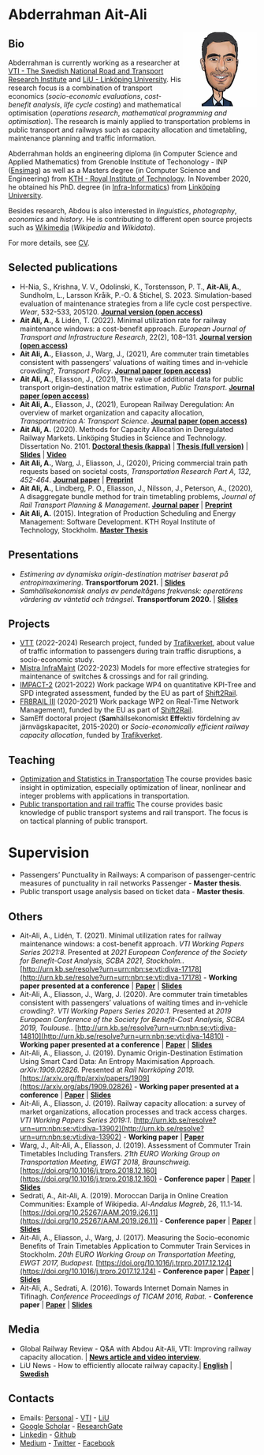 # Abderrahman Ait-Ali
<img src="https://github.com/abdeaitali/abdeaitali.github.io/raw/master/images/sketch.jpg" width=150 align=right>

## Bio
Abderrahman is currently working as a researcher at [VTI - The Swedish National Road and Transport Research Institute](https://www.vti.se/en/employees/abderrahman-ait-ali) and [LiU - Linköping University](https://liu.se/en/employee/abdai17). His research focus is a combination of transport economics (*socio-economic evaluations*, *cost-benefit analysis*, *life cycle costing*) and mathematical optimisation (*operations research*, *mathematical programming and optimisation*). The research is mainly applied to transportation problems in public transport and railways such as capacity allocation and timetabling, maintenance planning and traffic information.

Abderrahman holds an engineering diploma (in Computer Science and Applied Mathematics) from Grenoble Institute of Techonology - INP ([Ensimag](https://ensimag.grenoble-inp.fr/)) as well as a Masters degree (in Computer Science and Engineering) from [KTH - Royal Institute of Technology](https://www.kth.se/profile/abde). In November 2020, he obtained his PhD. degree (in [Infra-Informatics](https://liu.se/en/article/forskarutbildning-i-infrainformatik)) from [Linköping University](https://liu.se/en/about-liu).

Besides research, Abdou is also interested in *linguistics*, *photography*, *economics* and *history*. He is contributing to different open source projects such as [Wikimedia](https://meta.wikimedia.org/wiki/User:Abdeaitali) (*Wikipedia* and *Wikidata*).

For more details, see [CV](https://github.com/abdeaitali/abdeaitali.github.io/raw/master/files/cv.pdf).

## Selected publications
* H-Nia, S., Krishna, V. V., Odolinski, K., Torstensson, P. T., **Ait-Ali, A.**, Sundholm, L., Larsson Kråik, P.-O. & Stichel, S. 2023. Simulation-based evaluation of maintenance strategies from a life cycle cost perspective. *Wear*, 532-533, 205120. **[Journal version (open access)](https://doi.org/10.1016/j.wear.2023.205120)**
* **Ait Ali, A.**, & Lidén, T. (2022). Minimal utilization rate for railway maintenance windows: a cost-benefit approach. *European Journal of Transport and Infrastructure Research*, 22(2), 108–131. **[Journal version (open access)](https://doi.org/10.18757/ejtir.2022.22.2.6130)**
* **Ait Ali, A.**, Eliasson, J., Warg, J., (2021), Are commuter train timetables consistent with passengers' valuations of waiting times and in-vehicle crowding?, *Transport Policy*. **[Journal paper (open access)](https://dx.doi.org/10.1016/j.tranpol.2021.11.025)**
* **Ait Ali, A.**, Eliasson, J., (2021), The value of additional data for public transport origin–destination matrix estimation, *Public Transport*. **[Journal paper (open access)](https://doi.org/10.1007/s12469-021-00282-0)**
* **Ait Ali, A.**, Eliasson, J., (2021), European Railway Deregulation: An overview of market organization and capacity allocation, *Transportmetrica A: Transport Science*. **[Journal paper (open access)](https://doi.org/10.1080/23249935.2021.1885521)** 
* **Ait Ali, A.** (2020). Methods for Capacity Allocation in Deregulated Railway Markets. Linköping Studies in Science and Technology. Dissertation No. 2101. **[Doctoral thesis (kappa)](https://doi.org/10.3384/diss.diva-170193)** | **[Thesis (full version)](https://github.com/abdeaitali/abdeaitali.github.io/raw/master/files/phdthesis.pdf)** | **[Slides](https://github.com/abdeaitali/abdeaitali.github.io/raw/master/files/slides/phd.pdf)** | **[Video](https://youtu.be/5EsgU053MHU)**
* **Ait Ali, A.**, Warg, J., Eliasson, J., (2020), Pricing commercial train path requests based on societal costs, *Transportation Research Part A, 132, 452-464*. **[Journal paper](https://doi.org/10.1016/j.tra.2019.12.005)** | **[Preprint](https://github.com/abdeaitali/abdeaitali.github.io/raw/master/files/TP1.pdf)**
* **Ait Ali, A.**, Lindberg, P. O., Eliasson, J., Nilsson, J., Peterson, A., (2020), A disaggregate bundle method for train timetabling problems, *Journal of Rail Transport Planning & Management*. **[Journal paper](https://doi.org/10.1016/j.jrtpm.2020.100200)** | **[Preprint](https://github.com/abdeaitali/abdeaitali.github.io/raw/master/files/BM.pdf)**
* **Ait Ali, A.** (2015). Integration of Production Scheduling and Energy Management: Software Development. KTH Royal Institute of Technology, Stockholm. **[Master Thesis](http://urn.kb.se/resolve?urn=urn:nbn:se:kth:diva-160136)**

## Presentations
* *Estimering av dynamiska origin-destination matriser baserat på entropimaximering*. **Transportforum 2021.** | **[Slides](https://github.com/abdeaitali/abdeaitali.github.io/raw/master/files/slides/tf21.pdf)**
* *Samhällsekonomisk analys av pendeltågens frekvensk: operatörens värdering av väntetid och trängsel*. **Transportforum 2020.** | **[Slides](https://github.com/abdeaitali/abdeaitali.github.io/raw/master/files/slides/tf20.pdf)**

## Projects
* [VTT](https://github.com/abdeaitali/VTT) (2022-2024) Research project, funded by [Trafikverket](https://www.trafikverket.se/), about value of traffic information to passengers during train traffic disruptions, a socio-economic study.
* [Mistra InfraMaint](https://mistrainframaint.se/en/our-projects/) (2022-2023) Models for more effective strategies for maintenance of switches & crossings and for rail grinding.
* [IMPACT-2](https://projects.shift2rail.org/s2r_ipcc_n.aspx?p=IMPACT-2) (2021-2022) Work package WP4 on quantitative KPI-Tree and SPD integrated assessment, funded by the EU as part of [Shift2Rail](https://shift2rail.org/).
* [FR8RAIL III](https://projects.shift2rail.org/s2r_ip5_n.aspx?p=FR8RAIL%20iii) (2020-2021) Work package WP2 on Real-Time Network Management), funded by the EU as part of [Shift2Rail](https://shift2rail.org/).
* SamEff doctoral project (**Sam**hällsekonomiskt **Eff**ektiv fördelning av järnvägskapacitet, 2015-2020) or *Socio-economically efficient railway capacity allocation*, funded by [Trafikverket](https://www.trafikverket.se/).

## Teaching
* [Optimization and Statistics in Transportation](https://studieinfo.liu.se/en/kurs/TNK127/ht-2023) The course provides basic insight in optimization, especially optimization of linear, nonlinear and integer problems with applications in transportation. 
* [Public transportation and rail traffic](https://studieinfo.liu.se/en/kurs/TNK125) The course provides basic knowledge of public transport systems and rail transport. The focus is on tactical planning of public transport.

# Supervision
* Passengers’ Punctuality in Railways: A comparison of passenger-centric measures of punctuality in rail networks Passenger - **Master thesis**.
* Public transport usage analysis based on ticket data - **Master thesis**.

## Others
* Ait-Ali, A., Lidén, T. (2021). Minimal utilization rates for railway maintenance windows: a cost-benefit approach. *VTI Working Papers Series 2021:8.* Presented at *2021 European Conference of the Society for Benefit-Cost Analysis, SCBA 2021, Stockholm.*. [http://urn.kb.se/resolve?urn=urn:nbn:se:vti:diva-17178](http://urn.kb.se/resolve?urn=urn:nbn:se:vti:diva-17178) - **Working paper presented at a conference** | **[Paper](https://github.com/abdeaitali/abdeaitali.github.io/raw/master/files/vtiwps21_8.pdf)** | **[Slides](https://github.com/abdeaitali/abdeaitali.github.io/raw/master/files/slides/scba21.pdf)**
* Ait-Ali, A., Eliasson, J., Warg, J. (2020). Are commuter train timetables consistent with passengers’ valuations of waiting times and in-vehicle crowding?. *VTI Working Papers Series 2020:1.* Presented at *2019 European Conference of the Society for Benefit-Cost Analysis, SCBA 2019, Toulouse.*. [http://urn.kb.se/resolve?urn=urn:nbn:se:vti:diva-14810](http://urn.kb.se/resolve?urn=urn:nbn:se:vti:diva-14810) - **Working paper presented at a conference** | **[Paper](https://github.com/abdeaitali/abdeaitali.github.io/raw/master/files/vtiwps20_1.pdf)** | **[Slides](https://github.com/abdeaitali/abdeaitali.github.io/raw/master/files/slides/scba19.pdf)**
* Ait-Ali, A., Eliasson, J. (2019). Dynamic Origin-Destination Estimation Using Smart Card Data: An Entropy Maximisation Approach. *arXiv:1909.02826.* Presented at *Rail Norrköping 2019.* [https://arxiv.org/ftp/arxiv/papers/1909](https://arxiv.org/abs/1909.02826) - **Working paper presented at a conference** | **[Paper](https://github.com/abdeaitali/abdeaitali.github.io/raw/master/files/odm.pdf)** | **[Slides](https://github.com/abdeaitali/abdeaitali.github.io/raw/master/files/slides/odm.pdf)**
* Ait-Ali, A., Eliasson, J. (2019). Railway capacity allocation: a survey of market organizations, allocation processes and track access charges. *VTI Working Papers Series 2019:1.* [http://urn.kb.se/resolve?urn=urn:nbn:se:vti:diva-13902](http://urn.kb.se/resolve?urn=urn:nbn:se:vti:diva-13902) - **Working paper** | **[Paper](https://github.com/abdeaitali/abdeaitali.github.io/raw/master/files/vtiwps19_1.pdf)**
* Warg, J., Ait-Ali, A., Eliasson, J. (2019). Assessment of Commuter Train Timetables Including Transfers. *21th EURO Working Group on Transportation Meeting, EWGT 2018, Braunschweig.* [https://doi.org/10.1016/j.trpro.2018.12.160](https://doi.org/10.1016/j.trpro.2018.12.160) - **Conference paper** | **[Paper](https://github.com/abdeaitali/abdeaitali.github.io/raw/master/files/ewgt18.pdf)** | **[Slides](https://github.com/abdeaitali/abdeaitali.github.io/raw/master/files/slides/ewgt18.pdf)**
* Sedrati, A., Ait-Ali, A. (2019). Moroccan Darija in Online Creation Communities: Example of Wikipedia. *Al-Andalus Magreb*, 26, 11.1-14. [https://doi.org/10.25267/AAM.2019.i26.11](https://doi.org/10.25267/AAM.2019.i26.11) - **Conference paper** | **[Paper](https://github.com/abdeaitali/abdeaitali.github.io/raw/master/files/darija.pdf)** | **[Slides](https://github.com/abdeaitali/abdeaitali.github.io/raw/master/files/slides/darija.pdf)**
* Ait-Ali, A., Eliasson, J., Warg, J. (2017). Measuring the Socio-economic Benefits of Train Timetables Application to Commuter Train Services in Stockholm. *20th EURO Working Group on Transportation Meeting, EWGT 2017, Budapest.* [https://doi.org/10.1016/j.trpro.2017.12.124](https://doi.org/10.1016/j.trpro.2017.12.124) - **Conference paper** | **[Paper](https://github.com/abdeaitali/abdeaitali.github.io/raw/master/files/ewgt17.pdf)** | **[Slides](https://github.com/abdeaitali/abdeaitali.github.io/raw/master/files/slides/ewgt17.pdf)**
* Ait-Ali, A., Sedrati, A. (2016). Towards Internet Domain Names in Tifinagh. *Conference Proceedings of TICAM 2016, Rabat.* - **Conference paper** | **[Paper](https://github.com/abdeaitali/abdeaitali.github.io/raw/master/files/ticam16.pdf)** | **[Slides](https://github.com/abdeaitali/abdeaitali.github.io/raw/master/files/slides/ticam16.pdf)**

## Media
* Global Railway Review - Q&A with Abdou Ait-Ali, VTI: Improving railway capacity allocation. | **[News article and video interview](https://www.globalrailwayreview.com/video/142846/qa-with-abdou-ait-ali-vti-improving-railway-capacity-allocation/)**.
* LiU News - How to efficiently allocate railway capacity.| **[English](https://liu.se/en/news-item/sa-kan-jarnvagskapacitet-tilldelas-pa-ett-effektivt-satt)** | **[Swedish](https://liu.se/nyhet/sa-kan-jarnvagskapacitet-tilldelas-pa-ett-effektivt-satt)**

## Contacts
* Emails: [Personal](mailto:abde.aitali@protonmail.com) - [VTI](mailto:abderrahman.ait.ali@vti.se) - [LiU](mailto:abderrahman.ait.ali@liu.se)
* [Google Scholar](https://scholar.google.com/citations?user=3t1aBqYAAAAJ&hl=en&authuser=1) - [ResearchGate](https://www.researchgate.net/profile/Abderrahman_Ait-Ali)
* [Linkedin](https://www.linkedin.com/in/abdeaitali/) - [Github](https://github.com/abdeaitali)
* [Medium](https://medium.com/@AbdeAitali) - [Twitter](https://twitter.com/AbdeAitali) - [Facebook](https://www.facebook.com/abde7aitali/)
